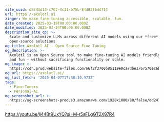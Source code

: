 ```yaml
---
site_uuid: d8341d13-c702-4c31-b75b-84d83f6dd714
url: https://axolotl.ai
zinger: We make fine-tuning accessible, scalable, fun.
date_created: 2025-03-19T00:00:00.000Z
date_modified: 2025-03-24T00:00:00.000Z
description_site_cp: >-
  Scale and customize LLMs across different AI models using our *free*
  open-source solutions
og_title: Axolotl AI - Open Source Fine Tuning
og_description: >-
  Axolotl is an Open Source tool to make fine-tuning AI models friendly, fast
  and fun - without sacrificing functionality or scale.
og_image: >-
  https://cdn.prod.website-files.com/66f2f3706b85119e9ca7dbe3/67570ec6b11399472d32d05b_axolotl_og-1.png
og_url: https://axolotl.ai/
og_last_fetch: '2025-04-07T17:38:10.973Z'
tags:
  - Fine-Tuners
  - Personal-AI
og_screenshot_url: >-
  https://og-screenshots-prod.s3.amazonaws.com/1920x1080/80/false/dd247ea59e14057975648977ed60c316ad910fffb28fa85e6921b3e9ab4083bd.jpeg
---
```


https://youtu.be/lj44Bt9UxYQ?si=M-r5sFLgGT2X97R4